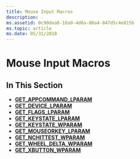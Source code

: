 ```yaml
---
title: Mouse Input Macros
description: .
ms.assetid: 0c90dea6-18a9-4d6a-80a4-847d5c4e815b
ms.topic: article
ms.date: 05/31/2018
---
```


# Mouse Input Macros

## In This Section

-   [**GET\_APPCOMMAND\_LPARAM**](https://msdn.microsoft.com/library/ms646247(v=VS.85).aspx)
-   [**GET\_DEVICE\_LPARAM**](https://msdn.microsoft.com/library/ms646248(v=VS.85).aspx)
-   [**GET\_FLAGS\_LPARAM**](https://msdn.microsoft.com/library/ms646249(v=VS.85).aspx)
-   [**GET\_KEYSTATE\_LPARAM**](https://msdn.microsoft.com/library/ms646250(v=VS.85).aspx)
-   [**GET\_KEYSTATE\_WPARAM**](https://msdn.microsoft.com/library/ms646251(v=VS.85).aspx)
-   [**GET\_MOUSEORKEY\_LPARAM**](https://msdn.microsoft.com/library/ms646252(v=VS.85).aspx)
-   [**GET\_NCHITTEST\_WPARAM**](https://msdn.microsoft.com/library/ms646253(v=VS.85).aspx)
-   [**GET\_WHEEL\_DELTA\_WPARAM**](https://msdn.microsoft.com/library/ms646254(v=VS.85).aspx)
-   [**GET\_XBUTTON\_WPARAM**](https://msdn.microsoft.com/library/ms646255(v=VS.85).aspx)

 

 




